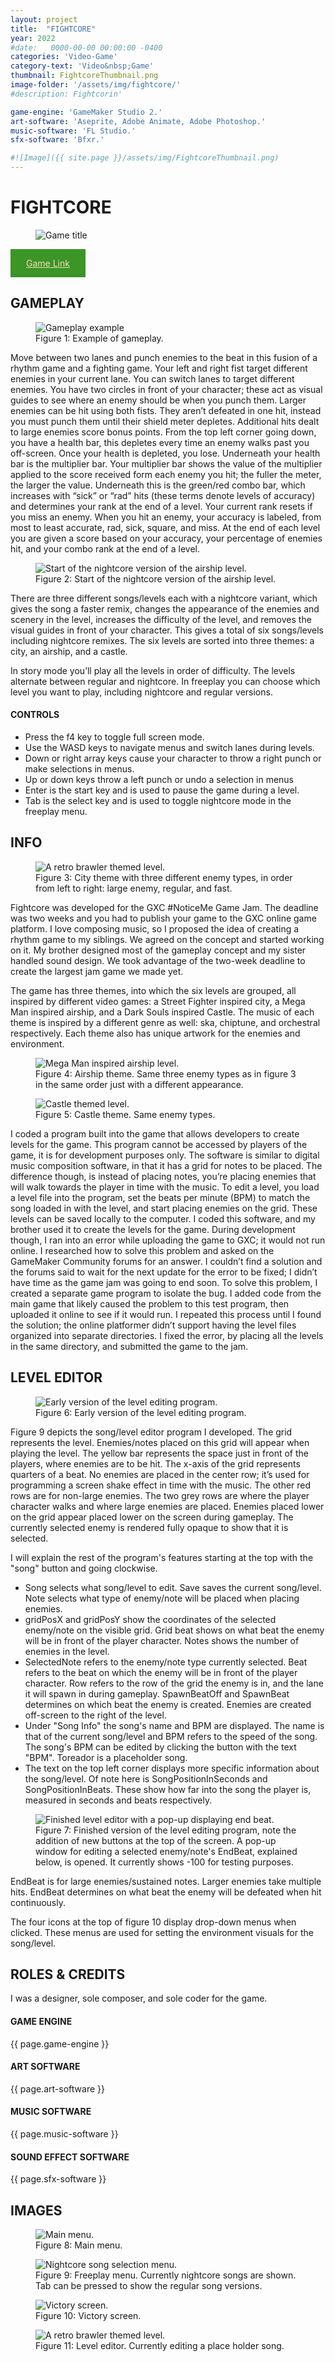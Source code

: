 ```yaml
---
layout: project
title:  "FIGHTCORE"
year: 2022
#date:   0000-00-00 00:00:00 -0400
categories: 'Video-Game'
category-text: 'Video&nbsp;Game'
thumbnail: FightcoreThumbnail.png
image-folder: '/assets/img/fightcore/'
#description: Fightcorin'

game-engine: 'GameMaker Studio 2.'
art-software: 'Aseprite, Adobe Animate, Adobe Photoshop.'
music-software: 'FL Studio.'
sfx-software: 'Bfxr.'

#![Image]({{ site.page }}/assets/img/FightcoreThumbnail.png)
---
```



<h1>FIGHTCORE</h1>

<figure>
    <img src= '{{ page.image-folder }}FightcoreThumbnail.png' alt='Game title'/>
    <figcaption></figcaption>
</figure>

<a href="https://pikachurian.itch.io/fightcore" class="pika-button">
    Game Link
</a>

<h2>GAMEPLAY</h2>

<figure>
    <img src= '{{ page.image-folder }}FightcoreGameplayExample.PNG' alt='Gameplay example'/>
    <figcaption>Figure 1: Example of gameplay.</figcaption>
</figure>

<p>
    Move between two lanes and punch enemies to the beat in this fusion of a rhythm game and a fighting game. Your left and right fist target different enemies in your current lane. You can switch lanes to target different enemies. You have two circles in front of your character; these act as visual guides to see where an enemy should be when you punch them. Larger enemies can be hit using both fists. They aren’t defeated in one hit, instead you must punch them until their shield meter depletes. Additional hits dealt to large enemies score bonus points. From the top left corner going down, you have a health bar, this depletes every time an enemy walks past you off-screen. Once your health is depleted, you lose. Underneath your health bar is the multiplier bar. Your multiplier bar shows the value of the multiplier applied to the score received form each enemy you hit; the fuller the meter, the larger the value. Underneath this is the green/red combo bar, which increases with “sick” or “rad” hits (these terms denote levels of accuracy) and determines your rank at the end of a level. Your current rank resets if you miss an enemy. When you hit an enemy, your accuracy is labeled, from most to least accurate, rad, sick, square, and miss. At the end of each level you are given a score based on your accuracy, your percentage of enemies hit, and your combo rank at the end of a level.
</p>

<figure>
    <img src= '{{ page.image-folder }}FightcoreFig4.PNG' alt='Start of the nightcore version of the airship level.'/>
    <figcaption>Figure 2: Start of the nightcore version of the airship level.</figcaption>
</figure>

<p>
    There are three different songs/levels each with a nightcore variant, which gives the song a faster remix, changes the appearance of the enemies and scenery in the level, increases the difficulty of the level, and removes the visual guides in front of your character. This gives a total of six songs/levels including nightcore remixes. The six levels are sorted into three themes: a city, an airship, and a castle.
</p>

<p>
    In story mode you’ll play all the levels in order of difficulty. The levels alternate between regular and nightcore. In freeplay you can choose which level you want to play, including nightcore and regular versions.
</p>

<h4>CONTROLS</h4>

<ul>
    <li>
        Press the f4 key to toggle full screen mode. 
    </li>
    <li>
        Use the WASD keys to navigate menus and switch lanes during levels.
    </li>
    <li>
        Down or right array keys cause your character to throw a right punch or make selections in menus.
    </li>
    <li>
        Up or down keys throw a left punch or undo a selection in menus
    </li>
    <li>
        Enter is the start key and is used to pause the game during a level. 
    </li>
    <li>
     Tab is the select key and is used to toggle nightcore mode in the freeplay menu. 
    </li>
</ul>

<h2>INFO</h2>

<figure>
    <img src= '{{ page.image-folder }}FightcoreFig1.png' alt='A retro brawler themed level.'/>
    <figcaption>Figure 3: City theme with three different enemy types, in order from left to right: large enemy, regular, and fast.</figcaption>
</figure>

<p>
    Fightcore was developed for the GXC #NoticeMe Game Jam. The deadline was two weeks and you had to publish your game to the GXC online game platform. I love composing music, so I proposed the idea of creating a rhythm game to my siblings. We agreed on the concept and started working on it. My brother designed most of the gameplay concept and my sister handled sound design. We took advantage of the two-week deadline to create the largest jam game we made yet. 
</p>

<p>
    The game has three themes, into which the six levels are grouped, all inspired by different video games: a Street Fighter inspired city, a Mega Man inspired airship, and a Dark Souls inspired Castle. The music of each theme is inspired by a different genre as well: ska, chiptune, and orchestral respectively. Each theme also has unique artwork for the enemies and environment.
</p>

<figure>
    <img src= '{{ page.image-folder }}FightcoreFig2.png' alt='Mega Man inspired airship level.'/>
    <figcaption>Figure 4: Airship theme. Same three enemy types as in figure 3 in the same order just with a different appearance.</figcaption>
</figure>

<figure>
    <img src= '{{ page.image-folder }}FightcoreFig3.png' alt='Castle themed level.'/>
    <figcaption>Figure 5: Castle theme. Same enemy types.</figcaption>
</figure>

<p>
    I coded a program built into the game that allows developers to create levels for the game. This program cannot be accessed by players of the game, it is for development purposes only. The software is similar to digital music composition software, in that it has a grid for notes to be placed. The difference though, is instead of placing notes, you’re placing enemies that will walk towards the player in time with the music. To edit a level, you load a level file into the program, set the beats per minute (BPM) to match the song loaded in with the level, and start placing enemies on the grid. These levels can be saved locally to the computer. I coded this software, and my brother used it to create the levels for the game. During development though, I ran into an error while uploading the game to GXC; it would not run online. I researched how to solve this problem and asked on the GameMaker Community forums for an answer. I couldn’t find a solution and the forums said to wait for the next update for the error to be fixed; I didn’t have time as the game jam was going to end soon. To solve this problem, I created a separate game program to isolate the bug. I added code from the main game that likely caused the problem to this test program, then uploaded it online to see if it would run. I repeated this process until I found the solution; the online platformer didn’t support having the level files organized into separate directories. I fixed the error, by placing all the levels in the same directory, and submitted the game to the jam.
</p>

<h2>LEVEL EDITOR</h2>

<figure>
    <img src= '{{ page.image-folder }}FightcoreFig9.png' alt='Early version of the level editing program.'/>
    <figcaption>Figure 6: Early version of the level editing program.</figcaption>
</figure>

<p>Figure 9 depicts the song/level editor program I developed. The grid represents the level. Enemies/notes placed on this grid will appear when playing the level. The yellow bar represents the space just in front of the players, where enemies are to be hit. The x-axis of the grid represents quarters of a beat. No enemies are placed in the center row; it’s used for programming a screen shake effect in time with the music. The other red rows are for non-large enemies. The two grey rows are where the player character walks and where large enemies are placed. Enemies placed lower on the grid appear placed lower on the screen during gameplay. The currently selected enemy is rendered fully opaque to show that it is selected. </p>

<p>I will explain the rest of the program's features starting at the top with the "song" button and going clockwise.</p>

<ul>
    <li>
        Song selects what song/level to edit. Save saves the current song/level. Note selects what type of enemy/note will be placed when placing enemies.
    </li>
    <li>
        gridPosX and gridPosY show the coordinates of the selected enemy/note on the visible grid. Grid beat shows on what beat the enemy will be in front of the player character. Notes shows the number of enemies in the level.
    </li>
    <li>
        SelectedNote refers to the enemy/note type currently selected. Beat refers to the beat on which the enemy will be in front of the player character. Row refers to the row of the grid the enemy is in, and the lane it will spawn in during gameplay. SpawnBeatOff and SpawnBeat determines on which beat the enemy is created. Enemies are created off-screen to the right of the level.
    </li>
    <li>
        Under "Song Info" the song's name and BPM are displayed. The name is that of the current song/level and BPM refers to the speed of the song. The song's BPM can be edited by clicking the button with the text "BPM". Toreador is a placeholder song.
    </li>
    <li>
       The text on the top left corner displays more specific information about the song/level.  Of note here is SongPositionInSeconds and SongPositionInBeats. These show how far into the song the player is, measured in seconds and beats respectively.
    </li>
</ul>

<figure>
    <img src= '{{ page.image-folder }}FightcoreFig10.png' alt='Finished level editor with a pop-up displaying end beat.'/>
    <figcaption>Figure 7: Finished version of the level editing program, note the addition of new buttons at the top of the screen. A pop-up window for editing a selected enemy/note's EndBeat, explained below, is opened. It currently shows -100 for testing purposes.</figcaption>
</figure>

<p>
   EndBeat is for large enemies/sustained notes. Larger enemies take multiple hits. EndBeat determines on what beat the enemy will be defeated when hit continuously. 
</p>

<p>
    The four icons at the top of figure 10 display drop-down menus when clicked. These menus are used for setting the environment visuals for the song/level.
</p>

<h2>ROLES & CREDITS</h2>
<p>
    I was a designer, sole composer, and sole coder for the game.
</p>

<h4>GAME ENGINE</h4>
<p>{{ page.game-engine }}</p>

<h4>ART SOFTWARE</h4>
<p>{{ page.art-software }}</p>

<h4>MUSIC SOFTWARE</h4>
<p>{{ page.music-software }}</p>

<h4>SOUND EFFECT SOFTWARE</h4>
<p>{{ page.sfx-software }}</p>

<h2>IMAGES</h2>

<figure>
    <img src= '{{ page.image-folder }}FightcoreFig5.PNG' alt='Main menu.'/>
    <figcaption>Figure 8: Main menu.</figcaption>
</figure>

<figure>
    <img src= '{{ page.image-folder }}FightcoreFig6.PNG' alt='Nightcore song selection menu.'/>
    <figcaption>Figure 9: Freeplay menu. Currently nightcore songs are shown. Tab can be pressed to show the regular song versions.</figcaption>
</figure>

<figure>
    <img src= '{{ page.image-folder }}FightcoreFig7.PNG' alt='Victory screen.'/>
    <figcaption>Figure 10: Victory screen.</figcaption>
</figure>

<figure>
    <img src= '{{ page.image-folder }}FightcoreFig8.png' alt='A retro brawler themed level.'/>
    <figcaption>Figure 11: Level editor. Currently editing a place holder song.</figcaption>
</figure>






<style type="text/css">
    a.toolbar {
      color: wheat;
      background-color: #f44336;
      padding: 14px 25px;
      display: inline-block;
    }
    a.pika-button {
        color: wheat;
        background-color:rgb(59, 149, 39);
        padding: 14px 25px;
        display: inline-block; 
    }
</style>